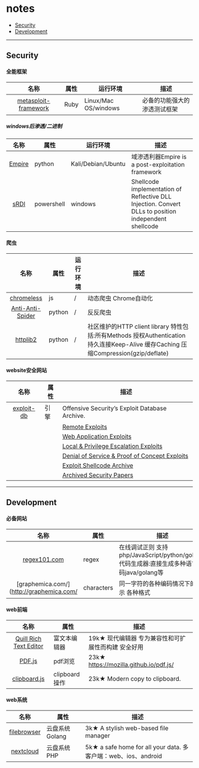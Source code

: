 # notes

* [Security](#security)
* [Development](#development)

---

## Security

#### 全能框架
|名称|属性|运行环境|描述|
|:-------------:|--|--|-----|
|[metasploit-framework](http://github.com/rapid7/metasploit-framework)|Ruby|Linux/Mac OS/windows|必备的功能强大的渗透测试框架|

##### windows后渗透/二进制
|名称|属性|运行环境|描述|
|:-------------:|--|--|-----|
|[Empire](https://github.com/EmpireProject/Empire)|python |Kali/Debian/Ubuntu|域渗透利器Empire is a post-exploitation framework|
|[sRDI](https://github.com/monoxgas/sRDI)|powershell|windows|Shellcode implementation of Reflective DLL Injection. Convert DLLs to position independent shellcode|

#### 爬虫
|名称|属性|运行环境|描述|
|:-------------:|--|--|-----|
|[chromeless](https://github.com/prisma/chromeless)|js|/|动态爬虫 Chrome自动化|
|[Anti-Anti-Spider](https://github.com/luyishisi/Anti-Anti-Spider)|python|/|反反爬虫|
|[httplib2](https://github.com/httplib2/httplib2)|python|/|社区维护的HTTP client library 特性包括:所有Methods 授权Authentication 持久连接Keep-Alive 缓存Caching  压缩Compression(gzip/deflate)|

#### website安全网站
|名称|属性|描述|
|:-------------:|--|-----|
|[exploit-db](https://www.exploit-db.com/)|引擎|Offensive Security’s Exploit Database Archive.|
|||[Remote Exploits](https://www.exploit-db.com/remote/)|
|||[Web Application Exploits](https://www.exploit-db.com/webapps/)|
|||[Local & Privilege Escalation Exploits](https://www.exploit-db.com/local/)|
|||[Denial of Service & Proof of Concept Exploits](https://www.exploit-db.com/dos/)|
|||[Exploit Shellcode Archive](https://www.exploit-db.com/shellcode/)|
|||[Archived Security Papers](https://www.exploit-db.com/papers/)|



---

## Development

#### 必备网站
|名称|属性|描述|
|:-------------:|--|-----|
|[regex101.com](https://regex101.com/)|regex|在线调试正则 支持php/JavaScript/python/golang. 代码生成器:直接生成多种语言代码java/golang等|
|[graphemica.com/](http://graphemica.com/|characters|同一字符的各种编码情况下的表示 各种格式|

#### web前端

|名称|属性|描述|
|:-------------:|--|-----|
|[Quill Rich Text Editor](https://github.com/quilljs/quill)|富文本编辑器|19k★ 现代编辑器 专为兼容性和可扩展性而构建 安全好用  |
|[PDF.js](https://mozilla.github.io/pdf.js/)|pdf浏览|23k★ https://mozilla.github.io/pdf.js/|
|[clipboard.js](https://clipboardjs.com)|clipboard操作|23k★ Modern copy to clipboard. |

#### web系统

|名称|属性|描述|
|:-------------:|--|-----|
|[filebrowser](https://github.com/filebrowser/filebrowser)|云盘系统 Golang|3k★ A stylish web-based file manager|
|[nextcloud](https://github.com/nextcloud/server)|云盘系统 PHP|5k★ a safe home for all your data. 多客户端：web、ios、android |
